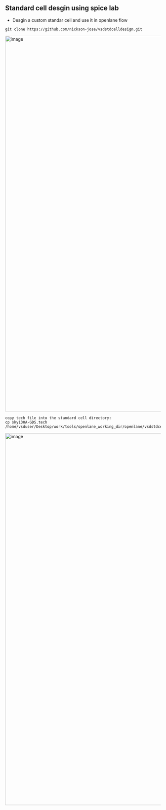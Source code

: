 ## Standard cell desgin using spice lab
* Desgin a custom standar cell and use it in openlane flow 

```
git clone https://github.com/nickson-jose/vsdstdcelldesign.git
```
<img width="1211" alt="image" src="https://github.com/navi2311/DIGITAL-VLSI-SOC-DESIGN-AND-PLANNING/assets/134842758/33a7c5e6-f915-4bbc-9e82-749b15621579">

```
copy tech file into the standard cell directory:
cp sky130A-GDS.tech /home/vsduser/Desktop/work/tools/openlane_working_dir/openlane/vsdstdcelldesign

```
<img width="1199" alt="image" src="https://github.com/navi2311/DIGITAL-VLSI-SOC-DESIGN-AND-PLANNING/assets/134842758/b305fe52-5998-408b-bdfb-d7b9d74d09ba">

